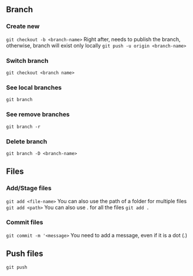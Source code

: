 ## Branch

### Create new
`git checkout -b <branch-name>`
Right after, needs to publish the branch, otherwise, branch will exist only locally
`git push -u origin <branch-name>`

### Switch branch
`git checkout <branch name>`

### See local branches
`git branch`

### See remove branches
`git branch -r`

### Delete branch
`git branch -D <branch-name>`

## Files

### Add/Stage files
`git add <file-name>`
You can also use the path of a folder for multiple files
`git add <path>`
You can also use . for all the files
`git add .`

### Commit files
`git commit -m '<message>`
You need to add a message, even if it is a dot (.)

## Push files
`git push`
